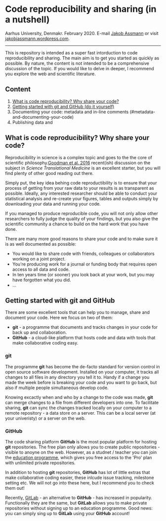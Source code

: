 # Code reproducibility and sharing (in a nutshell)
Aarhus University, Denmakr. February 2020. E-mail [Jakob Assmann](j.assmann@bios.au.dk) or visit [jakobjassmann.wordpress.com](jakobjassmann.wordpress.com).
___
This is repository is intended as a super fast intorduction to code reproducibility and sharing. The main aim is to get you started as quickly as possible. By nature, the content is not intended to be a comprehensive discussion of the topic. If you would like to delve in deeper, I recommend you explore the web and scientific literature.

## Content
1. [What is code reproducibility? Why share your code?](#what-is-code-reproducibility?-why-share-your-code?)
2. [Getting started with git and GitHub (do it yourself)](#getting-started-with-git-and-github)
3. Documenting your code: metadata and in-line comments (#metadata-and-documenting-your-code)
4. Publishing data and 

## What is code reproducibility? Why share your code?
Reproducibility in science is a complex topic and goes to the the core of scientific philosophy.[Goodman et al. 2016](https://doi.org/10.1126/scitranslmed.aaf5027) recent(ish) discussion on the subject in *Science Translational Medicine* is an excellent starter, but you will find plenty of other good reading out there.

Simply put, the key idea behing code reproductibility is to ensure that your process of getting from your raw data to your results is as transparent as possible. Ideally, any interested researcher should be able to conduct your statistical analysis and re-create your figures, tables and outputs simply by downloading your data and running your code. 

If you managed to produce reproducible code, you will not only allow other researchers to fully judge the quality of your findings, but you also give the scientific community a chance to build on the hard work that you have done.

There are many more good reasons to share your code and to make sure it is as well documented as possible:
- You would like to share code with friends, colleagues or collaborators working on a joint project.
- You're producing work for a journal or funding body that requires open access to all data and code.
- In ten years time (or sooner) you look back at your work, but you may have forgotten what you did.
- ...

## Getting started with git and GitHub 

There are some excellent tools that can help you to manage, share and document your code. Here we focus on two of them:
- **git** - a programme that documents and tracks changes in your code for back up and collaboration.
- **GitHub** - a cloud-like platform that hosts code and data with tools that make collaborative coding easy.

### git

The programme **git** has become the de-facto standard for version control in open source software development. Installed on your computer, it tracks all changes to all files in any directory you tell it to. Handy if a change you made the week before is breaking your code and you want to go back, but also if multiple people simultaneous develop code. 

Knowing excactly when and who by a change to the code was made, **git** can merge changes to a file from different developers into one. To facilitate sharing, **git** can sync the changes tracked locally on your computer to a remote repository - a data store on a server. This can be a local server (at your univeristy) or a server on the web.  

### GitHub
The code sharing platform **GitHub** is the most popular platform for hosting **git** repositories. The free plan only allows you to create public repositories - visible to anoyne on the web. However, as a studnet / teacher you can join the [education programme](https://education.github.com/), which gives you free access to the 'Pro' plan with unlimited private repositories. 

In addition to hosting **git** repositories, **GitHub** has lot of little extras that make collaborative coding easier, these inlcude issue tracking, milestone setting etc. We will not go into these here, but I recommend you to check them out!

Recently, [GitLab](https://about.gitlab.com/) - an alternative to **GitHub** - has increased in popularity. Functionally they are the same, but **GitLab** allows you to make private repositories without signing up to an education programme. Good news: you can simply sing up to **GitLab** using your **GitHub** account!
